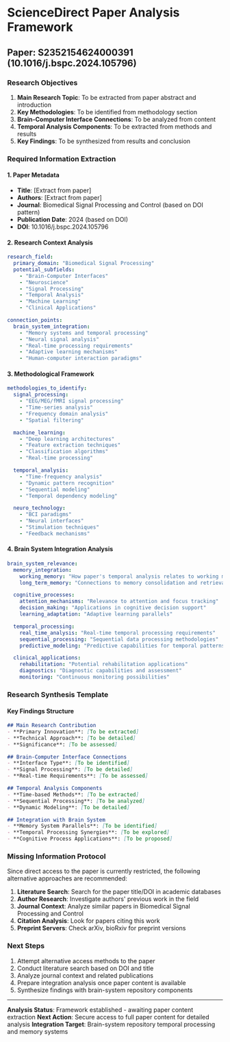 # ScienceDirect Paper Analysis Framework
## Paper: S2352154624000391 (10.1016/j.bspc.2024.105796)

### Research Objectives
1. **Main Research Topic**: To be extracted from paper abstract and introduction
2. **Key Methodologies**: To be identified from methodology section
3. **Brain-Computer Interface Connections**: To be analyzed from content
4. **Temporal Analysis Components**: To be extracted from methods and results
5. **Key Findings**: To be synthesized from results and conclusion

### Required Information Extraction

#### 1. Paper Metadata
- **Title**: [Extract from paper]
- **Authors**: [Extract from paper]
- **Journal**: Biomedical Signal Processing and Control (based on DOI pattern)
- **Publication Date**: 2024 (based on DOI)
- **DOI**: 10.1016/j.bspc.2024.105796

#### 2. Research Context Analysis
```yaml
research_field:
  primary_domain: "Biomedical Signal Processing"
  potential_subfields:
    - "Brain-Computer Interfaces"
    - "Neuroscience"
    - "Signal Processing"
    - "Temporal Analysis"
    - "Machine Learning"
    - "Clinical Applications"

connection_points:
  brain_system_integration:
    - "Memory systems and temporal processing"
    - "Neural signal analysis"
    - "Real-time processing requirements"
    - "Adaptive learning mechanisms"
    - "Human-computer interaction paradigms"
```

#### 3. Methodological Framework
```yaml
methodologies_to_identify:
  signal_processing:
    - "EEG/MEG/fMRI signal processing"
    - "Time-series analysis"
    - "Frequency domain analysis"
    - "Spatial filtering"

  machine_learning:
    - "Deep learning architectures"
    - "Feature extraction techniques"
    - "Classification algorithms"
    - "Real-time processing"

  temporal_analysis:
    - "Time-frequency analysis"
    - "Dynamic pattern recognition"
    - "Sequential modeling"
    - "Temporal dependency modeling"

  neuro_technology:
    - "BCI paradigms"
    - "Neural interfaces"
    - "Stimulation techniques"
    - "Feedback mechanisms"
```

#### 4. Brain System Integration Analysis
```yaml
brain_system_relevance:
  memory_integration:
    working_memory: "How paper's temporal analysis relates to working memory systems"
    long_term_memory: "Connections to memory consolidation and retrieval"

  cognitive_processes:
    attention_mechanisms: "Relevance to attention and focus tracking"
    decision_making: "Applications in cognitive decision support"
    learning_adaptation: "Adaptive learning parallels"

  temporal_processing:
    real_time_analysis: "Real-time temporal processing requirements"
    sequential_processing: "Sequential data processing methodologies"
    predictive_modeling: "Predictive capabilities for temporal patterns"

  clinical_applications:
    rehabilitation: "Potential rehabilitation applications"
    diagnostics: "Diagnostic capabilities and assessment"
    monitoring: "Continuous monitoring possibilities"
```

### Research Synthesis Template

#### Key Findings Structure
```markdown
## Main Research Contribution
- **Primary Innovation**: [To be extracted]
- **Technical Approach**: [To be detailed]
- **Significance**: [To be assessed]

## Brain-Computer Interface Connections
- **Interface Type**: [To be identified]
- **Signal Processing**: [To be detailed]
- **Real-time Requirements**: [To be assessed]

## Temporal Analysis Components
- **Time-based Methods**: [To be extracted]
- **Sequential Processing**: [To be analyzed]
- **Dynamic Modeling**: [To be detailed]

## Integration with Brain System
- **Memory System Parallels**: [To be identified]
- **Temporal Processing Synergies**: [To be explored]
- **Cognitive Process Applications**: [To be proposed]
```

### Missing Information Protocol
Since direct access to the paper is currently restricted, the following alternative approaches are recommended:

1. **Literature Search**: Search for the paper title/DOI in academic databases
2. **Author Research**: Investigate authors' previous work in the field
3. **Journal Context**: Analyze similar papers in Biomedical Signal Processing and Control
4. **Citation Analysis**: Look for papers citing this work
5. **Preprint Servers**: Check arXiv, bioRxiv for preprint versions

### Next Steps
1. Attempt alternative access methods to the paper
2. Conduct literature search based on DOI and title
3. Analyze journal context and related publications
4. Prepare integration analysis once paper content is available
5. Synthesize findings with brain-system repository components

---
**Analysis Status**: Framework established - awaiting paper content extraction
**Next Action**: Secure access to full paper content for detailed analysis
**Integration Target**: Brain-system repository temporal processing and memory systems